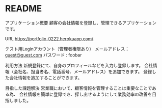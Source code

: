 # README
アプリケーション概要
顧客の会社情報を登録し、管理できるアプリケーションです。

URL
https://portfolio-0222.herokuapp.com/

テスト用Loginアカウント（管理者権限あり）
メールアドレス： guest@guest.com
パスワード : foobar

利用方法
新規登録にて、自身のプロフィールなどを入力し登録します。
会社情報（会社名、担当者名、電話番号、メールアドレス）を追加できます。
登録した会社情報を追加することができます。

目指した課題解決
営業職において、顧客情報を管理することは重要なことである為、
会社情報を簡単に登録でき、探し出せるようにして業務効率の改善を目指しました。

